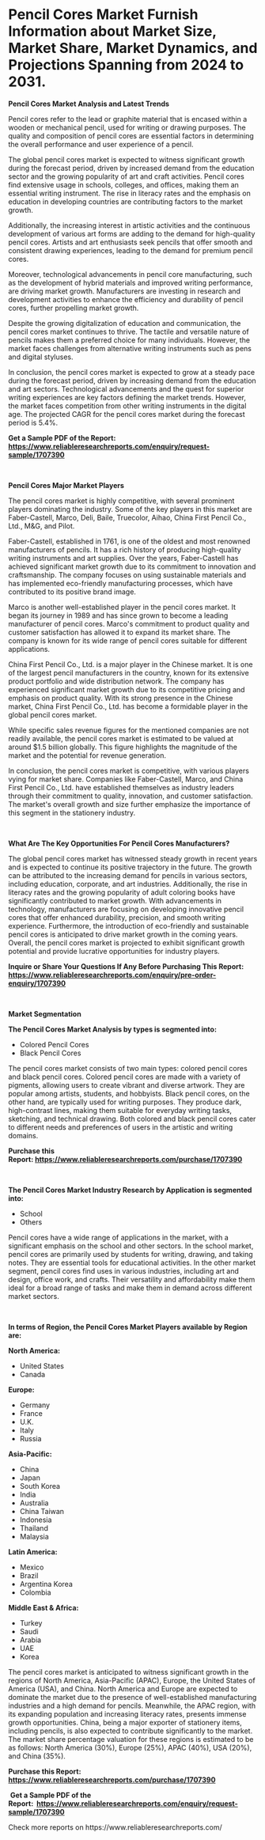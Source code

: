 <p><h1>Pencil Cores Market Furnish Information about Market Size, Market Share, Market Dynamics, and Projections Spanning from 2024 to 2031.</h1></p><p><strong>Pencil Cores Market Analysis and Latest Trends</strong></p>
<p><p>Pencil cores refer to the lead or graphite material that is encased within a wooden or mechanical pencil, used for writing or drawing purposes. The quality and composition of pencil cores are essential factors in determining the overall performance and user experience of a pencil.</p><p>The global pencil cores market is expected to witness significant growth during the forecast period, driven by increased demand from the education sector and the growing popularity of art and craft activities. Pencil cores find extensive usage in schools, colleges, and offices, making them an essential writing instrument. The rise in literacy rates and the emphasis on education in developing countries are contributing factors to the market growth.</p><p>Additionally, the increasing interest in artistic activities and the continuous development of various art forms are adding to the demand for high-quality pencil cores. Artists and art enthusiasts seek pencils that offer smooth and consistent drawing experiences, leading to the demand for premium pencil cores.</p><p>Moreover, technological advancements in pencil core manufacturing, such as the development of hybrid materials and improved writing performance, are driving market growth. Manufacturers are investing in research and development activities to enhance the efficiency and durability of pencil cores, further propelling market growth.</p><p>Despite the growing digitalization of education and communication, the pencil cores market continues to thrive. The tactile and versatile nature of pencils makes them a preferred choice for many individuals. However, the market faces challenges from alternative writing instruments such as pens and digital styluses.</p><p>In conclusion, the pencil cores market is expected to grow at a steady pace during the forecast period, driven by increasing demand from the education and art sectors. Technological advancements and the quest for superior writing experiences are key factors defining the market trends. However, the market faces competition from other writing instruments in the digital age. The projected CAGR for the pencil cores market during the forecast period is 5.4%.</p></p>
<p><strong>Get a Sample PDF of the Report:&nbsp; <a href="https://www.reliableresearchreports.com/enquiry/request-sample/1707390">https://www.reliableresearchreports.com/enquiry/request-sample/1707390</a></strong></p>
<p>&nbsp;</p>
<p><strong>Pencil Cores Major Market Players</strong></p>
<p><p>The pencil cores market is highly competitive, with several prominent players dominating the industry. Some of the key players in this market are Faber-Castell, Marco, Deli, Baile, Truecolor, Aihao, China First Pencil Co., Ltd., M&G, and Pilot.</p><p>Faber-Castell, established in 1761, is one of the oldest and most renowned manufacturers of pencils. It has a rich history of producing high-quality writing instruments and art supplies. Over the years, Faber-Castell has achieved significant market growth due to its commitment to innovation and craftsmanship. The company focuses on using sustainable materials and has implemented eco-friendly manufacturing processes, which have contributed to its positive brand image.</p><p>Marco is another well-established player in the pencil cores market. It began its journey in 1989 and has since grown to become a leading manufacturer of pencil cores. Marco's commitment to product quality and customer satisfaction has allowed it to expand its market share. The company is known for its wide range of pencil cores suitable for different applications.</p><p>China First Pencil Co., Ltd. is a major player in the Chinese market. It is one of the largest pencil manufacturers in the country, known for its extensive product portfolio and wide distribution network. The company has experienced significant market growth due to its competitive pricing and emphasis on product quality. With its strong presence in the Chinese market, China First Pencil Co., Ltd. has become a formidable player in the global pencil cores market.</p><p>While specific sales revenue figures for the mentioned companies are not readily available, the pencil cores market is estimated to be valued at around $1.5 billion globally. This figure highlights the magnitude of the market and the potential for revenue generation.</p><p>In conclusion, the pencil cores market is competitive, with various players vying for market share. Companies like Faber-Castell, Marco, and China First Pencil Co., Ltd. have established themselves as industry leaders through their commitment to quality, innovation, and customer satisfaction. The market's overall growth and size further emphasize the importance of this segment in the stationery industry.</p></p>
<p>&nbsp;</p>
<p><strong>What Are The Key Opportunities For Pencil Cores Manufacturers?</strong></p>
<p><p>The global pencil cores market has witnessed steady growth in recent years and is expected to continue its positive trajectory in the future. The growth can be attributed to the increasing demand for pencils in various sectors, including education, corporate, and art industries. Additionally, the rise in literacy rates and the growing popularity of adult coloring books have significantly contributed to market growth. With advancements in technology, manufacturers are focusing on developing innovative pencil cores that offer enhanced durability, precision, and smooth writing experience. Furthermore, the introduction of eco-friendly and sustainable pencil cores is anticipated to drive market growth in the coming years. Overall, the pencil cores market is projected to exhibit significant growth potential and provide lucrative opportunities for industry players.</p></p>
<p><strong>Inquire or Share Your Questions If Any Before Purchasing This Report: <a href="https://www.reliableresearchreports.com/enquiry/pre-order-enquiry/1707390">https://www.reliableresearchreports.com/enquiry/pre-order-enquiry/1707390</a></strong></p>
<p>&nbsp;</p>
<p><strong>Market Segmentation</strong></p>
<p><strong>The Pencil Cores Market Analysis by types is segmented into:</strong></p>
<p><ul><li>Colored Pencil Cores</li><li>Black Pencil Cores</li></ul></p>
<p><p>The pencil cores market consists of two main types: colored pencil cores and black pencil cores. Colored pencil cores are made with a variety of pigments, allowing users to create vibrant and diverse artwork. They are popular among artists, students, and hobbyists. Black pencil cores, on the other hand, are typically used for writing purposes. They produce dark, high-contrast lines, making them suitable for everyday writing tasks, sketching, and technical drawing. Both colored and black pencil cores cater to different needs and preferences of users in the artistic and writing domains.</p></p>
<p><strong>Purchase this Report:&nbsp;<a href="https://www.reliableresearchreports.com/purchase/1707390">https://www.reliableresearchreports.com/purchase/1707390</a></strong></p>
<p>&nbsp;</p>
<p><strong>The Pencil Cores Market Industry Research by Application is segmented into:</strong></p>
<p><ul><li>School</li><li>Others</li></ul></p>
<p><p>Pencil cores have a wide range of applications in the market, with a significant emphasis on the school and other sectors. In the school market, pencil cores are primarily used by students for writing, drawing, and taking notes. They are essential tools for educational activities. In the other market segment, pencil cores find uses in various industries, including art and design, office work, and crafts. Their versatility and affordability make them ideal for a broad range of tasks and make them in demand across different market sectors.</p></p>
<p>&nbsp;</p>
<p><strong>In terms of Region, the Pencil Cores Market Players available by Region are:</strong></p>
<p>
    <p> <strong> North America: </strong>
        <ul>
            <li>United States</li>
            <li>Canada</li>
        </ul>
        </p> 
    <p> <strong> Europe: </strong>
        <ul>
            <li>Germany</li>
            <li>France</li>
            <li>U.K.</li>
            <li>Italy</li>
            <li>Russia</li>
        </ul>
        </p> 
    <p> <strong> Asia-Pacific: </strong>
        <ul>
            <li>China</li>
            <li>Japan</li>
            <li>South Korea</li>
            <li>India</li>
            <li>Australia</li>
            <li>China Taiwan</li>
            <li>Indonesia</li>
            <li>Thailand</li>
            <li>Malaysia</li>
        </ul>
        </p> 
    <p> <strong> Latin America: </strong>
        <ul>
            <li>Mexico</li>
            <li>Brazil</li>
            <li>Argentina Korea</li>
            <li>Colombia</li>
        </ul>
        </p> 
    <p> <strong> Middle East & Africa: </strong>
        <ul>
            <li>Turkey</li>
            <li>Saudi</li>
            <li>Arabia</li>
            <li>UAE</li>
            <li>Korea</li>
        </ul>
    </p>
    </p>
<p><p>The pencil cores market is anticipated to witness significant growth in the regions of North America, Asia-Pacific (APAC), Europe, the United States of America (USA), and China. North America and Europe are expected to dominate the market due to the presence of well-established manufacturing industries and a high demand for pencils. Meanwhile, the APAC region, with its expanding population and increasing literacy rates, presents immense growth opportunities. China, being a major exporter of stationery items, including pencils, is also expected to contribute significantly to the market. The market share percentage valuation for these regions is estimated to be as follows: North America (30%), Europe (25%), APAC (40%), USA (20%), and China (35%).</p></p>
<p><strong>Purchase this Report: <a href="https://www.reliableresearchreports.com/purchase/1707390">https://www.reliableresearchreports.com/purchase/1707390</a></strong></p>
<p>&nbsp;<strong>Get a Sample PDF of the Report:&nbsp;&nbsp;<a href="https://www.reliableresearchreports.com/enquiry/request-sample/1707390">https://www.reliableresearchreports.com/enquiry/request-sample/1707390</a></strong></p>
<p><strong></strong></p>
<p>Check more reports on https://www.reliableresearchreports.com/</p>